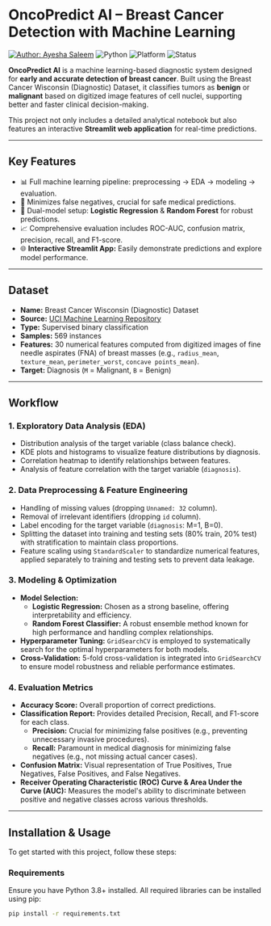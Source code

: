 # OncoPredict AI – Breast Cancer Detection with Machine Learning
[![Author: Ayesha Saleem](https://img.shields.io/badge/Author-Ayesha%20Saleem-orange?style=flat-square&logo=github)](https://github.com/aysh34)
![Python](https://img.shields.io/badge/python-3.8%2B-blue?style=flat-square)
![Platform](https://img.shields.io/badge/platform-Jupyter%20%7C%20Python%20-bue?style=flat-square)
![Status](https://img.shields.io/badge/status-active-blue?style=flat-square)


**OncoPredict AI** is a machine learning-based diagnostic system designed for **early and accurate detection of breast cancer**. Built using the Breast Cancer Wisconsin (Diagnostic) Dataset, it classifies tumors as **benign** or **malignant** based on digitized image features of cell nuclei, supporting better and faster clinical decision-making.

This project not only includes a detailed analytical notebook but also features an interactive **Streamlit web application** for real-time predictions.

---

## Key Features

-   📊 Full machine learning pipeline: preprocessing → EDA → modeling → evaluation.
-   🧪 Minimizes false negatives, crucial for safe medical predictions.
-   🤖 Dual-model setup: **Logistic Regression** & **Random Forest** for robust predictions.
-   📈 Comprehensive evaluation includes ROC-AUC, confusion matrix, precision, recall, and F1-score.
-   🌐 **Interactive Streamlit App:** Easily demonstrate predictions and explore model performance.

---

## Dataset

-   **Name:** Breast Cancer Wisconsin (Diagnostic) Dataset
-   **Source:** [UCI Machine Learning Repository](https://archive.ics.uci.edu/ml/datasets/Breast+Cancer+Wisconsin+(Diagnostic))
-   **Type:** Supervised binary classification
-   **Samples:** 569 instances
-   **Features:** 30 numerical features computed from digitized images of fine needle aspirates (FNA) of breast masses (e.g., `radius_mean`, `texture_mean`, `perimeter_worst`, `concave points_mean`).
-   **Target:** Diagnosis (`M` = Malignant, `B` = Benign)

---

## Workflow

### 1. Exploratory Data Analysis (EDA)
-   Distribution analysis of the target variable (class balance check).
-   KDE plots and histograms to visualize feature distributions by diagnosis.
-   Correlation heatmap to identify relationships between features.
-   Analysis of feature correlation with the target variable (`diagnosis`).

### 2. Data Preprocessing & Feature Engineering
-   Handling of missing values (dropping `Unnamed: 32` column).
-   Removal of irrelevant identifiers (dropping `id` column).
-   Label encoding for the target variable (`diagnosis`: M=1, B=0).
-   Splitting the dataset into training and testing sets (80% train, 20% test) with stratification to maintain class proportions.
-   Feature scaling using `StandardScaler` to standardize numerical features, applied separately to training and testing sets to prevent data leakage.

### 3. Modeling & Optimization
-   **Model Selection:**
    -   **Logistic Regression:** Chosen as a strong baseline, offering interpretability and efficiency.
    -   **Random Forest Classifier:** A robust ensemble method known for high performance and handling complex relationships.
-   **Hyperparameter Tuning:** `GridSearchCV` is employed to systematically search for the optimal hyperparameters for both models.
-   **Cross-Validation:** 5-fold cross-validation is integrated into `GridSearchCV` to ensure model robustness and reliable performance estimates.

### 4. Evaluation Metrics
-   **Accuracy Score:** Overall proportion of correct predictions.
-   **Classification Report:** Provides detailed Precision, Recall, and F1-score for each class.
    -   **Precision:** Crucial for minimizing false positives (e.g., preventing unnecessary invasive procedures).
    -   **Recall:** Paramount in medical diagnosis for minimizing false negatives (e.g., not missing actual cancer cases).
-   **Confusion Matrix:** Visual representation of True Positives, True Negatives, False Positives, and False Negatives.
-   **Receiver Operating Characteristic (ROC) Curve & Area Under the Curve (AUC):** Measures the model's ability to discriminate between positive and negative classes across various thresholds.

---

## Installation & Usage

To get started with this project, follow these steps:

### Requirements

Ensure you have Python 3.8+ installed. All required libraries can be installed using pip:

```bash
pip install -r requirements.txt
